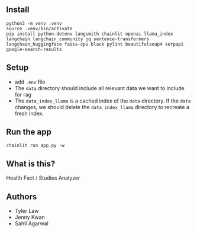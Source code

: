 ## Install
```
python3 -m venv .venv
source .venv/bin/activate
pip install python-dotenv langsmith chainlit openai llama_index langchain langchain_community jq sentence-transformers langchain_huggingface faiss-cpu black pylint beautifulsoup4 serpapi google-search-results
```

## Setup
* add `.env` file
* The `data` directory should include all relevant data we want to include for rag
* The `data_index_llama` is a cached index of the `data` directory. If the `data` changes, we should delete the `data_index_llama` directory to recreate a fresh index.

## Run the app
```
chainlit run app.py -w
```

## What is this?
Health Fact / Studies Analyzer

## Authors
* Tyler Law
* Jenny Kwan
* Sahil Agarwal
